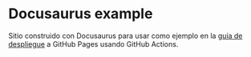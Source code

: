 # Docusaurus example

Sitio construido con Docusaurus para usar como ejemplo en la [guía de despliegue](https://eduardoviscencio.github.io/docusaurus-deploy-ghpages-guide/) a GitHub Pages usando GitHub Actions.
